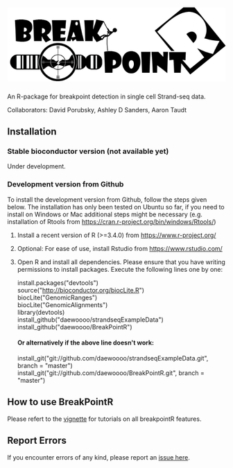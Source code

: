 ![breakpointR](breakpointR_logo.png)
====================================

An R-package for breakpoint detection in single cell Strand-seq data.

Collaborators: David Porubsky, Ashley D Sanders, Aaron Taudt

Installation
------------

### Stable bioconductor version (not available yet)
Under development.

### Development version from Github
To install the development version from Github, follow the steps given below. The installation has only been tested on Ubuntu so far, if you need to install on Windows or Mac additional steps might be necessary (e.g. installation of Rtools from https://cran.r-project.org/bin/windows/Rtools/)

1. Install a recent version of R (>=3.4.0) from https://www.r-project.org/
2. Optional: For ease of use, install Rstudio from https://www.rstudio.com/
3. Open R and install all dependencies. Please ensure that you have writing permissions to install packages. Execute the following lines one by one:

   install.packages("devtools")  
	 source("http://bioconductor.org/biocLite.R")  
	 biocLite("GenomicRanges")  
	 biocLite("GenomicAlignments")  
	 library(devtools)  
	 install_github("daewoooo/strandseqExampleData")  
	 install_github("daewoooo/BreakPointR")  
	 #### Or alternatively if the above line doesn't work:  
	 install_git("git://github.com/daewoooo/strandseqExampleData.git", branch = "master")  
	 install_git("git://github.com/daewoooo/BreakPointR.git", branch = "master")  

How to use BreakPointR
----------------------

Please refert to the [vignette](https://github.com/daewoooo/BreakPointR/blob/master/vignettes/breakpointR.pdf) for tutorials on all breakpointR features.

Report Errors
-------------

If you encounter errors of any kind, please report an [issue here](https://github.com/daewoooo/BreakPointR/issues/new).
